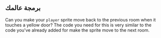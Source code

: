 ## برمجة عالمك

Can you make your `player` sprite move back to the previous room when it touches a yellow door? The code you need for this is very similar to the code you've already added for make the sprite move to the next room.